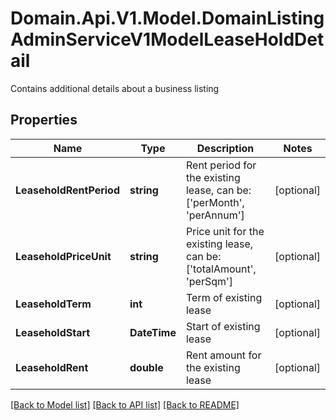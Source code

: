 # Domain.Api.V1.Model.DomainListingAdminServiceV1ModelLeaseHoldDetail
Contains additional details about a business listing
## Properties

Name | Type | Description | Notes
------------ | ------------- | ------------- | -------------
**LeaseholdRentPeriod** | **string** | Rent period for the existing lease, can be: [&#39;perMonth&#39;, &#39;perAnnum&#39;] | [optional] 
**LeaseholdPriceUnit** | **string** | Price unit for the existing lease, can be:  [&#39;totalAmount&#39;, &#39;perSqm&#39;] | [optional] 
**LeaseholdTerm** | **int** | Term of existing lease | [optional] 
**LeaseholdStart** | **DateTime** | Start of existing lease | [optional] 
**LeaseholdRent** | **double** | Rent amount for the existing lease | [optional] 

[[Back to Model list]](../README.md#documentation-for-models) [[Back to API list]](../README.md#documentation-for-api-endpoints) [[Back to README]](../README.md)

